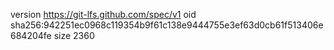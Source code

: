 version https://git-lfs.github.com/spec/v1
oid sha256:942251ec0968c119354b9f61c138e9444755e3ef63d0cb61f513406e684204fe
size 2360
